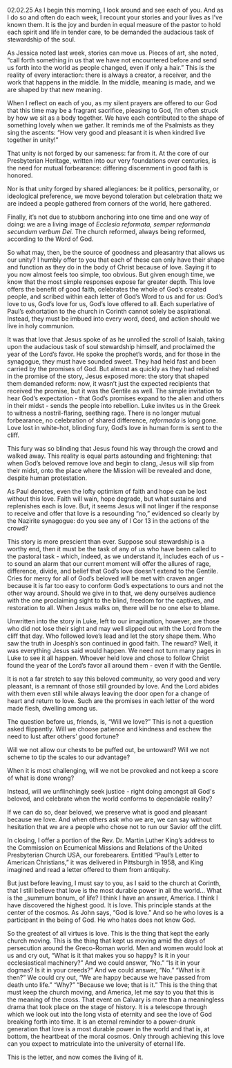 02.02.25
As I begin this morning, I look around and see each of you.  And as I do so and often do each week, I recount your stories and your lives as I’ve known them.  It is the joy and burden in equal measure of the pastor to hold each spirit and life in tender care, to be demanded the audacious task of stewardship of the soul.

As Jessica noted last week, stories can move us. Pieces of art, she noted, “call forth something in us that we have not encountered before and send us forth into the world as people changed, even if only a hair.”  This is the reality of every interaction: there is always a creator, a receiver, and the work that happens in the middle. In the middle, meaning is made, and we are shaped by that new meaning. 

When I reflect on each of you, as my silent prayers are offered to our God that this time may be a fragrant sacrifice, pleasing to God, I’m often struck by how we sit as a body together. We have each contributed to the shape of something lovely when we gather. It reminds me of the Psalmists as they sing the ascents: “How very good and pleasant it is when kindred live together in unity!”

That unity is not forged by our sameness: far from it.  At the core of our Presbyterian Heritage, written into our very foundations over centuries, is the need for mutual forbearance: differing discernment in good faith is honored.

Nor is that unity forged by shared allegiances: be it politics, personality, or ideological preference, we move beyond toleration but celebration thatz we are indeed a people gathered from corners of the world, here gathered.

Finally, it’s not due to stubborn anchoring into one time and one way of doing: we are a living image of _Ecclesia reformata, semper reformanda secundum verbum Dei._ The church reformed, always being reformed, according to the Word of God.

So what may, then, be the source of goodness and pleasantry that allows us our unity?  I humbly offer to you that each of these can only have their shape and function as they do in the body of Christ because of love.  Saying it to you now almost feels too simple, too obvious.  But given enough time, we know that the most simple responses expose far greater depth.  This love offers the benefit of good faith, celebrates the whole of God’s created people, and scribed within each letter of God’s Word to us and for us: God’s love to us, God’s love for us, God’s love offered to all.  Each superlative of Paul’s exhortation to the church in Corinth cannot solely be aspirational.  Instead, they must be imbued into every word, deed, and action should we live in holy communion.

It was that love that Jesus spoke of as he unrolled the scroll of Isaiah, taking upon the audacious task of soul stewardship himself, and proclaimed the year of the Lord’s favor.  He spoke the prophet’s words, and for those in the synagogue, they must have sounded sweet.  They had held fast and been carried by the promises of God.  But almost as quickly as they had relished in the promise of the story, Jesus exposed more: the story that shaped them demanded reform: now, it wasn’t just the expected recipients that received the promise, but it was the Gentile as well.  The simple invitation to hear God’s expectation - that God’s promises expand to the alien and others in their midst - sends the people into rebellion.  Luke invites us in the Greek to witness a nostril-flaring, seething rage.  There is no longer mutual forbearance, no celebration of shared difference, *reformada* is long gone.  Love lost in white-hot, blinding fury, God’s love in human form is sent to the cliff.

This fury was so blinding that Jesus found his way through the crowd and walked away. This reality is equal parts astounding and frightening: that when God’s beloved remove love and begin to clang, Jesus will slip from their midst, onto the place where the Mission will be revealed and done, despite human protestation.

As Paul denotes, even the lofty optimism of faith and hope can be lost without this love.  Faith will wain, hope degrade, but what sustains and replenishes each is love.  But, it seems Jesus will not linger if the response to receive and offer that love is a resounding “no,” evidenced so clearly by the Nazirite synagogue: do you see any of I Cor 13 in the actions of the crowd?

This story is more prescient than ever. Suppose soul stewardship is a worthy end, then it must be the task of any of us who have been called to the pastoral task - which, indeed, as we understand it, includes each of us - to sound an alarm that our current moment will offer the allures of rage, difference, divide, and belief that God’s love doesn’t extend to the Gentile.  Cries for mercy for all of God’s beloved will be met with craven anger because it is far too easy to conform God’s expectations to ours and not the other way around.  Should we give in to that, we deny ourselves audience with the one proclaiming sight to the blind, freedom for the captives, and restoration to all.  When Jesus walks on, there will be no one else to blame.

Unwritten into the story in Luke, left to our imagination, however, are those who did not lose their sight and may well slipped out with the Lord from the cliff that day.  Who followed love’s lead and let the story shape them.  Who saw the truth in Joesph’s son continued in good faith.  The reward?  Well, it was everything Jesus said would happen.  We need not turn many pages in Luke to see it all happen.  Whoever held love and chose to follow Christ found the year of the Lord’s favor all around them - even if with the Gentile.

It is not a far stretch to say this beloved community, so very good and very pleasant, is a remnant of those still grounded by love.  And the Lord abides with them even still while always leaving the door open for a change of heart and return to love.  Such are the promises in each letter of the word made flesh, dwelling among us.

The question before us, friends, is, “Will we love?”  This is not a question asked flippantly. Will we choose patience and kindness and eschew the need to lust after others’ good fortune?

Will we not allow our chests to be puffed out, be untoward?  Will we not scheme to tip the scales to our advantage?  

When it is most challenging, will we not be provoked and not keep a score of what is done wrong?

Instead, will we unflinchingly seek justice - right doing amongst all God's beloved, and celebrate when the world conforms to dependable reality?  

If we can do so, dear beloved, we preserve what is good and pleasant because we love.  And when others ask who we are, we can say without hesitation that we are a people who chose not to run our Savior off the cliff.

In closing, I offer a portion of the Rev. Dr. Martin Luther King’s address to the Commission on Ecumenical Missions and Relations of the United Presbyterian Church USA, our forebearers.  Entitled “Paul’s Letter to American Christians,” it was delivered in Pittsburgh in 1958, and King imagined and read a letter offered to them from antiquity.  

 But just before leaving, I must say to you, as I said to the church at Corinth, that I still believe that love is the most durable power in all the world… What is the \_summum bonum\_ of life? I think I have an answer, America. I think I have discovered the highest good. It is love. This principle stands at the center of the cosmos. As John says, “God is love.” And so he who loves is a participant in the being of God. He who hates does not know God.

 So the greatest of all virtues is love. This is the thing that kept the early church moving. This is the thing that kept us moving amid the days of persecution around the Greco-Roman world. Men and women would look at us and cry out, “What is it that makes you so happy? Is it in your ecclesiastical machinery?” And we could answer, “No.” “Is it in your dogmas? Is it in your creeds?” And we could answer, “No.” “What is it then?” We could cry out, “We are happy because we have passed from death unto life.” “Why?” “Because we love; that is it.” This is the thing that must keep the church moving, and America, let me say to you that this is the meaning of the cross. That event on Calvary is more than a meaningless drama that took place on the stage of history. It is a telescope through which we look out into the long vista of eternity and see the love of God breaking forth into time. It is an eternal reminder to a power-drunk generation that love is a most durable power in the world and that is, at bottom, the heartbeat of the moral cosmos. Only through achieving this love can you expect to matriculate into the university of eternal life.
 
This is the letter, and now comes the living of it.